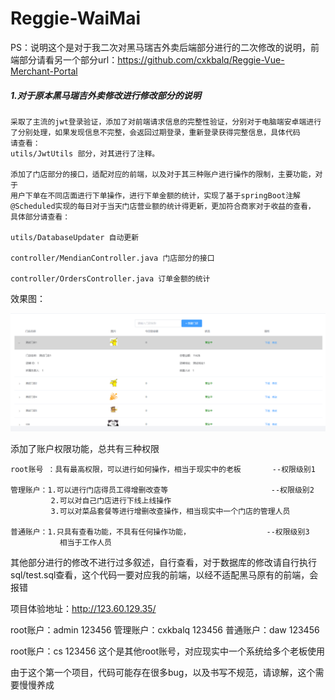 # Reggie-WaiMai

PS：说明这个是对于我二次对黑马瑞吉外卖后端部分进行的二次修改的说明，前端部分请看另一个部分url：https://github.com/cxkbalq/Reggie-Vue-Merchant-Portal

##### 1.对于原本黑马瑞吉外卖修改进行修改部分的说明

    采取了主流的jwt登录验证，添加了对前端请求信息的完整性验证，分别对于电脑端安卓端进行
    了分别处理，如果发现信息不完整，会返回过期登录，重新登录获得完整信息，具体代码
    请查看：
    utils/JwtUtils 部分，对其进行了注释。

    添加了门店部分的接口，适配对应的前端，以及对于其三种账户进行操作的限制，主要功能，对于
    用户下单在不同店面进行下单操作，进行下单金额的统计，实现了基于springBoot注解
    @Scheduled实现的每日对于当天门店营业额的统计得更新，更加符合商家对于收益的查看，
    具体部分请查看：
    
    utils/DatabaseUpdater 自动更新
    
    controller/MendianController.java 门店部分的接口
    
    controller/OrdersController.java 订单金额的统计

效果图：

![](imge\屏幕截图%202023-11-27%20184348.png)



添加了账户权限功能，总共有三种权限

    root账号 ：具有最高权限，可以进行如何操作，相当于现实中的老板       --权限级别1
    
    管理账户：1.可以进行门店得员工得增删改查等                       --权限级别2
             2.可以对自己门店进行下线上线操作
             3.可以对菜品套餐等进行增删改查操作，相当现实中一个门店的管理人员
    
    普通账户：1.只具有查看功能，不具有任何操作功能，                 --权限级别3
               相当于工作人员                               

其他部分进行的修改不进行过多叙述，自行查看，对于数据库的修改请自行执行sql/test.sql查看，这个代码一要对应我的前端，以经不适配黑马原有的前端，会报错

项目体验地址：http://123.60.129.35/

root账户：admin   123456
管理账户：cxkbalq  123456
普通账户：daw 123456

root账户：cs  123456 这个是其他root账号，对应现实中一个系统给多个老板使用

由于这个第一个项目，代码可能存在很多bug，以及书写不规范，请谅解，这个需要慢慢养成








